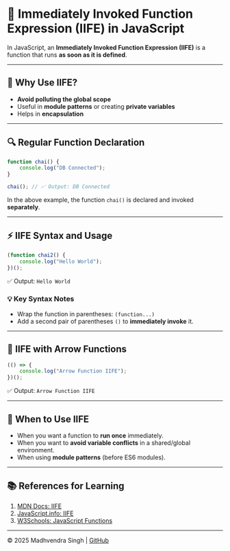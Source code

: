 # 🔁 Immediately Invoked Function Expression (IIFE) in JavaScript

In JavaScript, an **Immediately Invoked Function Expression (IIFE)** is a function that runs **as soon as it is defined**.

---

## 🤔 Why Use IIFE?

- **Avoid polluting the global scope**
- Useful in **module patterns** or creating **private variables**
- Helps in **encapsulation**

---

## 🔍 Regular Function Declaration

```javascript
function chai() {
    console.log("DB Connected");
}

chai(); // ✅ Output: DB Connected
```

In the above example, the function `chai()` is declared and invoked **separately**.

---

## ⚡ IIFE Syntax and Usage

```javascript
(function chai2() {
    console.log("Hello World");
})();
```

✅ Output: `Hello World`

### 💡 Key Syntax Notes

- Wrap the function in parentheses: `(function...)`
- Add a second pair of parentheses `()` to **immediately invoke** it.

---

## 🧪 IIFE with Arrow Functions

```javascript
(() => {
    console.log("Arrow Function IIFE");
})();
```

✅ Output: `Arrow Function IIFE`

---

## 🧠 When to Use IIFE

- When you want a function to **run once** immediately.
- When you want to **avoid variable conflicts** in a shared/global environment.
- When using **module patterns** (before ES6 modules).

---

## 📚 References for Learning

1. [MDN Docs: IIFE](https://developer.mozilla.org/en-US/docs/Glossary/IIFE)
2. [JavaScript.info: IIFE](https://javascript.info/closures#iife)
3. [W3Schools: JavaScript Functions](https://www.w3schools.com/js/js_function_definition.asp)

---

© 2025 Madhvendra Singh | [GitHub](https://github.com/madhvendrasingh007)
